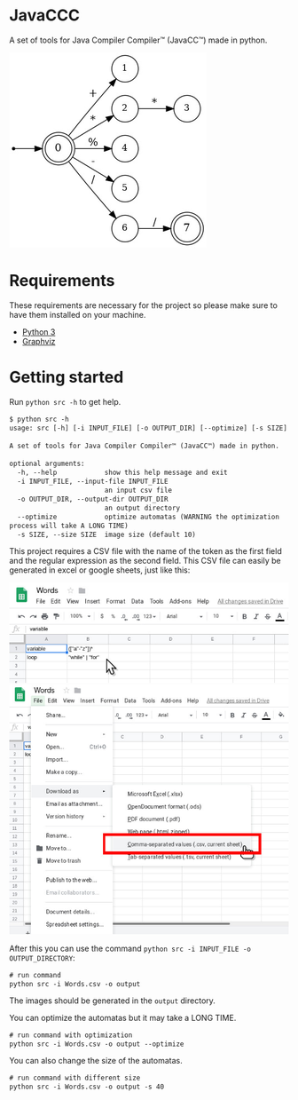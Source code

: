 # JavaCCC
A set of tools for Java Compiler Compiler™ (JavaCC™) made in python.

![sample](imgs/sample.jpg)

# Requirements
These requirements are necessary for the project so please make sure to have them installed on your machine.
* [Python 3](https://www.python.org/downloads/)
* [Graphviz](http://www.graphviz.org/)

# Getting started
Run `python src -h` to get help.
```
$ python src -h
usage: src [-h] [-i INPUT_FILE] [-o OUTPUT_DIR] [--optimize] [-s SIZE]

A set of tools for Java Compiler Compiler™ (JavaCC™) made in python.

optional arguments:
  -h, --help            show this help message and exit
  -i INPUT_FILE, --input-file INPUT_FILE
                        an input csv file
  -o OUTPUT_DIR, --output-dir OUTPUT_DIR
                        an output directory
  --optimize            optimize automatas (WARNING the optimization process will take A LONG TIME)
  -s SIZE, --size SIZE  image size (default 10)
```

This project requires a CSV file with the name of the token as the first field and the regular expression as the second field. This CSV file can easily be generated in excel or google sheets, just like this:

![sample-file](imgs/sample-file.jpg)
![sample-file](imgs/sample-save.jpg)

After this you can use the command `python src -i INPUT_FILE -o OUTPUT_DIRECTORY`:
```shell
# run command
python src -i Words.csv -o output
```

The images should be generated in the `output` directory.

You can optimize the automatas but it may take a LONG TIME.
```shell
# run command with optimization
python src -i Words.csv -o output --optimize
```

You can also change the size of the automatas.
```shell
# run command with different size
python src -i Words.csv -o output -s 40
```
